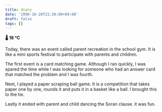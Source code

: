 ```yaml
---
title: diary
date: '1990-10-20T21:30:00+09:00'
draft: false
tags: []
---
```


**🌡 18 ℃**

Today, there was an event called parent recreation in the school gym. It is like a mini sports festival to participate with parents and children.

The first event is a card matching game. Although I ran quickly, I was spared the time while I was looking for someone who had an answer card that matched the problem and I was fourth.

Next, I played a paper scraping ball game. It is a competition that takes paper one by one, rounds it and puts it in a basket like a ball. I brought this to the tie.

Lastly it ended with parent and child dancing the Soran clause. it was fun.